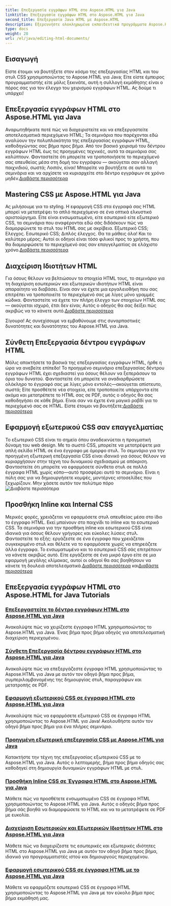 ```yaml
---
title: Επεξεργασία εγγράφων HTML στο Aspose.HTML για Java
linktitle: Επεξεργασία εγγράφων HTML στο Aspose.HTML για Java
second_title: Επεξεργασία Java HTML με Aspose.HTML
description: Εξερευνήστε ολοκληρωμένα εκπαιδευτικά προγράμματα Aspose.HTML για Java. Μάθετε την επεξεργασία εγγράφων HTML, την υλοποίηση CSS και τη διαχείριση περιεχομένου με οδηγούς βήμα προς βήμα.
type: docs
weight: 28
url: /el/java/editing-html-documents/
---
```

## Εισαγωγή

Είστε έτοιμοι να βουτήξετε στον κόσμο της επεξεργασίας HTML και του στυλ CSS χρησιμοποιώντας το Aspose.HTML για Java; Είτε είστε έμπειρος προγραμματιστής είτε μόλις ξεκινάτε, αυτή η συλλογή εκμάθησης είναι ο πόρος σας για τον έλεγχο του χειρισμού εγγράφων HTML. Ας δούμε τι υπάρχει!

## Επεξεργασία εγγράφων HTML στο Aspose.HTML για Java

Αναρωτηθήκατε ποτέ πώς να διαχειριστείτε και να επεξεργαστείτε αποτελεσματικά περιεχόμενο HTML; Τα σεμινάρια που παρέχονται εδώ αναλύουν την πολυπλοκότητα της επεξεργασίας εγγράφων HTML, καθοδηγώντας σας βήμα προς βήμα. Από τον βασικό χειρισμό του δέντρου εγγράφων HTML έως τις προηγμένες τεχνικές, αυτά τα σεμινάρια σας καλύπτουν. Φανταστείτε ότι μπορείτε να τροποποιήσετε το περιεχόμενό σας απευθείας μέσα στη δομή του εγγράφου — ακούγεται σαν αλλαγή παιχνιδιού, σωστά; Λοιπόν, είναι! Μπορείτε να βουτήξετε σε αυτά τα σεμινάρια και να αρχίσετε να κυριαρχείτε στο δέντρο εγγράφων σε χρόνο μηδέν.[Διαβάστε περισσότερα](./edit-html-document-tree/)

## Mastering CSS με Aspose.HTML για Java

 Ας μιλήσουμε για το styling. Η εφαρμογή CSS στα έγγραφά σας HTML μπορεί να μετατρέψει το απλό περιεχόμενο σε ένα οπτικά ελκυστικό αριστούργημα. Είτε είναι ενσωματωμένο, είτε εσωτερικό είτε εξωτερικό CSS, τα σεμινάρια που αναφέρονται εδώ σάς διδάσκουν πώς να διαμορφώνετε το στυλ του HTML σας με ακρίβεια. Εξωτερικό CSS; Ελεγχος. Εσωτερικό CSS; Διπλός έλεγχος. Θα τα μάθεις όλα! Και το καλύτερο μέρος; Αυτοί οι οδηγοί είναι τόσο φιλικοί προς το χρήστη, που θα διαμορφώσετε το περιεχόμενό σας σαν επαγγελματίας σε ελάχιστο χρόνο.[Διαβάστε περισσότερα](./apply-external-css-html-documents/)

## Διαχείριση Ιδιοτήτων HTML

Για όσους θέλουν να βελτιώσουν τα στοιχεία HTML τους, το σεμινάριο για τη διαχείριση εσωτερικών και εξωτερικών ιδιοτήτων HTML είναι απαραίτητο να διαβάσει. Είναι σαν να έχετε μια εργαλειοθήκη που σας επιτρέπει να τροποποιείτε το περιεχόμενό σας με λίγες μόνο γραμμές κώδικα. Φανταστείτε να έχετε τον πλήρη έλεγχο των στοιχείων HTML σας — ακούγεται ισχυρό, έτσι δεν είναι; Αυτός ο οδηγός θα σας δείξει πώς ακριβώς να το κάνετε αυτό.[Διαβάστε περισσότερα](./manage-inner-outer-html-properties/)

Σίγουρα! Ας συνεχίσουμε να εμβαθύνουμε στις συναρπαστικές δυνατότητες και δυνατότητες του Aspose.HTML για Java.

## Σύνθετη Επεξεργασία δέντρου εγγράφων HTML

Μόλις αποκτήσετε τα βασικά της επεξεργασίας εγγράφων HTML, ήρθε η ώρα να ανεβείτε επίπεδο! Το προηγμένο σεμινάριο επεξεργασίας δέντρου εγγράφων HTML έχει σχεδιαστεί για όσους θέλουν να ξεπεράσουν τα όρια του δυνατού. Φανταστείτε ότι μπορείτε να αναδιαρθρώσετε ολόκληρο το έγγραφό σας με λίγες μόνο εντολές—ακούγεται απίστευτο, σωστά; Είτε προσθέτετε νέα στοιχεία, είτε τροποποιείτε υπάρχοντα είτε ακόμα και μετατρέπετε το HTML σας σε PDF, αυτός ο οδηγός θα σας καθοδηγήσει σε κάθε βήμα. Είναι σαν να έχετε ένα μαγικό ραβδί για το περιεχόμενό σας σε HTML. Είστε έτοιμοι να βουτήξετε;[Διαβάστε περισσότερα](./advanced-html-document-tree-editing/)

## Εφαρμογή εξωτερικού CSS σαν επαγγελματίας

Το εξωτερικό CSS είναι το σημείο όπου αναδεικνύεται η πραγματική δύναμη του web design. Με το σωστό CSS, μπορείτε να μετατρέψετε μια απλή σελίδα HTML σε ένα έγγραφο με όμορφο στυλ. Το σεμινάριο για την προηγμένη εξωτερική επεξεργασία CSS είναι ιδανικό για όσους θέλουν να κυριαρχήσουν στην τέχνη του δυναμικού σχεδιασμού με απόκριση. Φανταστείτε ότι μπορείτε να εφαρμόσετε σύνθετα στυλ σε πολλά έγγραφα HTML χωρίς κόπο—αυτό προσφέρει αυτό το σεμινάριο. Είναι η πύλη σας για να δημιουργήσετε κομψές, μοντέρνες ιστοσελίδες που ξεχωρίζουν. Μην χάσετε αυτόν τον πολύτιμο πόρο![Διαβάστε περισσότερα](./advanced-external-css-editing/)

## Προσθήκη Inline και Internal CSS

Μερικές φορές, χρειάζεται να εφαρμόσετε στυλ απευθείας μέσα στο ίδιο το έγγραφο HTML. Εκεί μπαίνουν στο παιχνίδι το inline και το εσωτερικό CSS. Τα σεμινάρια για την προσθήκη inline και εσωτερικού CSS είναι ιδανικά για όσους θέλουν γρήγορες και εύκολες λύσεις στυλ. Φανταστείτε το εξής: εργάζεστε σε ένα έγγραφο που χρειάζεται συγκεκριμένο στυλ και θέλετε να το εφαρμόσετε χωρίς να επηρεάζετε άλλα έγγραφα. Το ενσωματωμένο και το εσωτερικό CSS σάς επιτρέπουν να κάνετε ακριβώς αυτό. Είτε εργάζεστε σε ένα μικρό έργο είτε σε μια εφαρμογή μεγάλης κλίμακας, αυτοί οι οδηγοί θα σας βοηθήσουν να κάνετε τη δουλειά αποτελεσματικά.[Διαβάστε περισσότερα](./add-inline-css-html-documents/) και[Διαβάστε περισσότερα](./implement-internal-css-html-documents/)

## Επεξεργασία εγγράφων HTML στο Aspose.HTML for Java Tutorials
### [Επεξεργαστείτε το δέντρο εγγράφων HTML στο Aspose.HTML για Java](./edit-html-document-tree/)
Ανακαλύψτε πώς να χειρίζεστε έγγραφα HTML χρησιμοποιώντας το Aspose.HTML για Java. Ένας βήμα προς βήμα οδηγός για αποτελεσματική διαχείριση περιεχομένου.
### [Σύνθετη Επεξεργασία δέντρου εγγράφων HTML στο Aspose.HTML για Java](./advanced-html-document-tree-editing/)
Ανακαλύψτε πώς να επεξεργάζεστε έγγραφα HTML χρησιμοποιώντας το Aspose.HTML για Java με αυτόν τον οδηγό βήμα προς βήμα, συμπεριλαμβανομένης της δημιουργίας στυλ, παραγράφων και μετατροπής σε PDF.
### [Εφαρμογή εξωτερικού CSS σε έγγραφα HTML στο Aspose.HTML για Java](./apply-external-css-html-documents/)
Ανακαλύψτε πώς να εφαρμόσετε εξωτερικό CSS σε έγγραφα HTML χρησιμοποιώντας το Aspose.HTML για Java! Ακολουθήστε αυτόν τον οδηγό βήμα προς βήμα για ένα πλήρες σεμινάριο.
### [Προηγμένη εξωτερική επεξεργασία CSS με Aspose.HTML για Java](./advanced-external-css-editing/)
Κατακτήστε την τέχνη της επεξεργασίας εξωτερικού CSS με το Aspose.HTML για Java. Αυτός ο λεπτομερής, βήμα προς βήμα οδηγός σας καθοδηγεί στη δημιουργία δυναμικών εγγράφων HTML με στυλ.
### [Προσθήκη Inline CSS σε Έγγραφα HTML στο Aspose.HTML για Java](./add-inline-css-html-documents/)
Μάθετε πώς να προσθέτετε ενσωματωμένο CSS σε έγγραφα HTML χρησιμοποιώντας το Aspose.HTML για Java. Αυτός ο οδηγός βήμα προς βήμα σάς βοηθά να διαμορφώσετε το HTML και να το μετατρέψετε σε PDF με ευκολία.
### [Διαχείριση Εσωτερικών και Εξωτερικών Ιδιοτήτων HTML στο Aspose.HTML για Java](./manage-inner-outer-html-properties/)
Μάθετε πώς να διαχειρίζεστε τις εσωτερικές και εξωτερικές ιδιότητες HTML στο Aspose.HTML για Java με αυτόν τον οδηγό βήμα προς βήμα, ιδανικό για προγραμματιστές ιστού και δημιουργούς περιεχομένου.
### [Εφαρμογή εσωτερικού CSS σε έγγραφα HTML με το Aspose.HTML για Java](./implement-internal-css-html-documents/)
Μάθετε να εφαρμόζετε εσωτερικό CSS σε έγγραφα HTML χρησιμοποιώντας το Aspose.HTML για Java με τον εύκολο βήμα προς βήμα εκμάθησή μας.